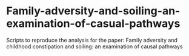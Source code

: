 # Family-adversity-and-soiling-an-examination-of-casual-pathways
Scripts to reproduce the analysis for the paper: Family adversity and childhood constipation and soiling: an examination of causal pathways
